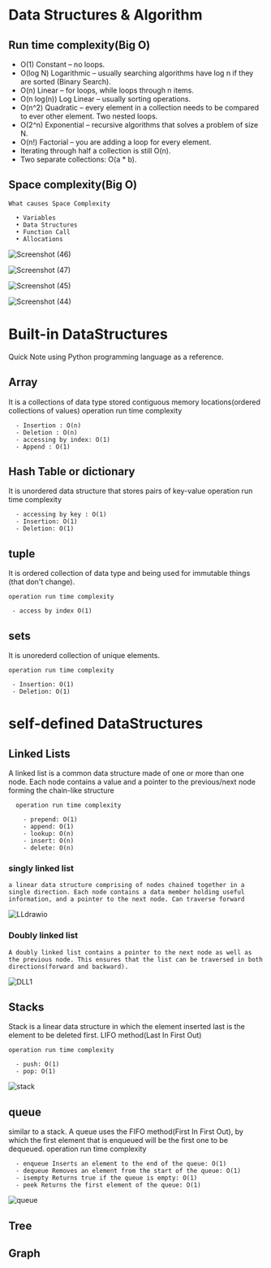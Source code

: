 # Data Structures & Algorithm
## Run time complexity(Big O)
- O(1) Constant – no loops.
- O(log N) Logarithmic – usually searching algorithms have log n if they are sorted (Binary Search).
- O(n) Linear – for loops, while loops through n items.
- O(n log(n)) Log Linear – usually sorting operations.
- O(n^2) Quadratic – every element in a collection needs to be compared to ever other element. Two nested loops.                 
- O(2^n) Exponential – recursive algorithms that solves a problem of size N.
- O(n!) Factorial – you are adding a loop for every element.
- Iterating through half a collection is still O(n). 
- Two separate collections: O(a * b).
## Space complexity(Big O)
    What causes Space Complexity
    
      • Variables
      • Data Structures
      • Function Call
      • Allocations
![Screenshot (46)](https://github.com/FordPipatkittikul/DataStructures/assets/121902625/792770f3-572f-4683-b056-8331ea22f59b)

![Screenshot (47)](https://github.com/FordPipatkittikul/DataStructures/assets/121902625/1552f166-7265-4e17-b74d-4edd7f62b59c)

![Screenshot (45)](https://github.com/FordPipatkittikul/DataStructures/assets/121902625/f1fad31b-62da-41c2-8fcd-c684f5558578)

![Screenshot (44)](https://github.com/FordPipatkittikul/DataStructures/assets/121902625/3f47a8e9-65bf-4d1d-9ed7-9ed6ee667090)
# Built-in DataStructures
Quick Note using Python programming language as a reference.
## Array
  It is a collections of data type stored contiguous memory locations(ordered collections of values)
    operation run time complexity
    
      - Insertion : O(n)
      - Deletion : O(n)
      - accessing by index: O(1)
      - Append : O(1)
## Hash Table or dictionary
  It is unordered data structure that stores pairs of key-value
    operation run time complexity
    
      - accessing by key : O(1)
      - Insertion: O(1)
      - Deletion: O(1)
## tuple
   It is ordered collection of data type and being used for immutable things (that don't change).
     
    operation run time complexity
    
     - access by index O(1)
## sets
  It is unorederd collection of unique elements.
    
    operation run time complexity
    
     - Insertion: O(1)
     - Deletion: O(1)
# self-defined DataStructures

## Linked Lists
  A linked list is a common data structure made of one or more than one node. Each node contains a value and a pointer to the previous/next node forming the chain-like structure

      operation run time complexity
      
        - prepend: O(1)
        - append: O(1)
        - lookup: O(n)
        - insert: O(n)   
        - delete: O(n)
### singly linked list
    a linear data structure comprising of nodes chained together in a single direction. Each node contains a data member holding useful information, and a pointer to the next node. Can traverse forward
![LLdrawio](https://github.com/FordPipatkittikul/DataStructures/assets/121902625/c0f2bf7c-4bd4-4878-b4f3-e765db6f4663)
### Doubly linked list
    A doubly linked list contains a pointer to the next node as well as the previous node. This ensures that the list can be traversed in both directions(forward and backward).
![DLL1](https://github.com/FordPipatkittikul/DataStructures/assets/121902625/c97331b9-276d-4993-8b41-6119e6a8e53e)
## Stacks
  Stack is a linear data structure in which the element inserted last is the element to be deleted first. LIFO method(Last In First Out)

    operation run time complexity
    
      - push: O(1)
      - pop: O(1)
  
![stack](https://github.com/FordPipatkittikul/DataStructures/assets/121902625/ad9f7fd7-20cd-4683-8419-e3e8db5b82c9)
## queue
  similar to a stack. A queue uses the FIFO method(First In First Out), by which the first element that is enqueued will be the first one to be dequeued.
    operation run time complexity
    
      - enqueue Inserts an element to the end of the queue: O(1)
      - dequeue Removes an element from the start of the queue: O(1)
      - isempty Returns true if the queue is empty: O(1)
      - peek Returns the first element of the queue: O(1)

![queue](https://github.com/FordPipatkittikul/DataStructures/assets/121902625/d784d191-5ac8-4a45-93a6-34d86ab1feb8)

## Tree

## Graph




        


    


